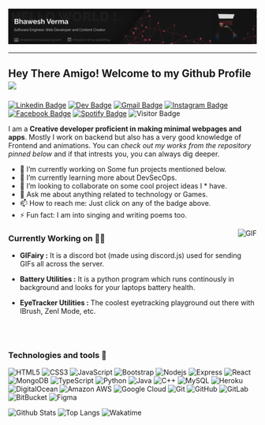![image](./img.svg)

___
## **Hey There Amigo! Welcome to my Github Profile <img src="https://media.giphy.com/media/hvRJCLFzcasrR4ia7z/giphy.gif" width="25px">**

[![Linkedin Badge](https://img.shields.io/badge/-LinkedIn-072f5f?style=flat-square&logo=Linkedin&logoColor=white&link=https://www.linkedin.com/in/bhawesh-verma-196166154/)](https://www.linkedin.com/in/bhawesh-verma-196166154/)
[![Dev Badge](https://img.shields.io/badge/-Dev.to-black?style=flat-square&logo=Dev.to&logoColor=white&link=https://dev.to/bhaweshverma50)](https://dev.to/bhaweshverma50)
[![Gmail Badge](https://img.shields.io/badge/-Gmail-c14438?style=flat-square&logo=Gmail&logoColor=white&link=mailto:bhaweshverma50@gmail.com)](mailto:bhaweshverma50@gmail.com)
[![Instagram Badge](https://img.shields.io/badge/-Instagram-FC3474?style=flat-square&logo=instagram&logoColor=white&link=https://www.instagram.com/bhawesh_verma/)](https://www.instagram.com/bhawesh_verma/)
[![Facebook Badge](https://img.shields.io/badge/-Facebook-1081C2?style=flat-square&logo=facebook&logoColor=white&link=https://www.facebook.com/bhaweshverma5079/)](https://www.facebook.com/bhaweshverma5079/)
[![Spotify Badge](https://img.shields.io/badge/-Spotify-1ED760?style=flat-square&logo=spotify&logoColor=white&link=https://open.spotify.com/playlist/1B7hlUle8IzaqgcFtkphXw?si=i9mbqZ75Rcy_E9RcKwQJoQ)](https://open.spotify.com/playlist/1B7hlUle8IzaqgcFtkphXw?si=i9mbqZ75Rcy_E9RcKwQJoQ)
![Visitor Badge](https://visitor-badge.laobi.icu/badge?page_id=bhaweshverma50.bhaweshverma50)


I am a **Creative developer proficient in making minimal webpages and apps**. Mostly I work on backend but also has a very good knowledge of Frontend and animations.
You can *check out my works from the repository pinned below* and if that intrests you, you can always dig deeper.
<br>

* 🔭 I’m currently working on Some fun projects mentioned below.
* 🌱 I’m currently learning more about DevSecOps.
* 👯 I’m looking to collaborate on some cool project ideas I * have.
* 💬 Ask me about anything related to technology or Games.
* 📫 How to reach me: Just click on any of the badge above.
* ⚡ Fun fact: I am into singing and writing poems too.

<img align="right" alt="GIF" src="https://media0.giphy.com/media/nGMnDqebzDcfm/giphy.webp?cid=ecf05e47f7nerc98nixs2lh72hhmpqnj3bvdwjtj4onxrpbx&rid=giphy.webp" />

### **Currently Working on 👩‍💻**

* **GIFairy :** It is a discord bot (made using discord.js) used for sending GIFs all across the server.


* **Battery Utilities :** It is a python program which runs continously in background and looks for your laptops battery health.

* **EyeTracker Utilities :** The coolest eyetracking playground out there with IBrush, ZenI Mode, etc.
<br>
<br>

### **Technologies and tools 🚀**

![HTML5](https://img.shields.io/badge/-HTML5-black?style=flat-square&logo=html5&logoColor=white)
![CSS3](https://img.shields.io/badge/-CSS3-black?style=flat-square&logo=css3)
![JavaScript](https://img.shields.io/badge/-JavaScript-black?style=flat-square&logo=javascript)
![Bootstrap](https://img.shields.io/badge/-Bootstrap-black?style=flat-square&logo=bootstrap)
![Nodejs](https://img.shields.io/badge/-Nodejs-black?style=flat-square&logo=Node.js)
![Express](https://img.shields.io/badge/-Express.js-black?style=flat-square&logo=Express)
![React](https://img.shields.io/badge/-React-black?style=flat-square&logo=react)
![MongoDB](https://img.shields.io/badge/-MongoDB-black?style=flat-square&logo=mongodb)
![TypeScript](https://img.shields.io/badge/-TypeScript-black?style=flat-square&logo=typescript)
![Python](https://img.shields.io/badge/-Python-black?style=flat-square&logo=Python)
![Java](https://img.shields.io/badge/-java-black?style=flat-square&logo=java)
![C++](https://img.shields.io/badge/-C++-black?style=flat-square&logo=c)
![MySQL](https://img.shields.io/badge/-MySQL-black?style=flat-square&logo=mysql)
![Heroku](https://img.shields.io/badge/-Heroku-black?style=flat-square&logo=heroku)
![DigitalOcean](https://img.shields.io/badge/-Digital%20Ocean-black?style=flat-square&logo=digitalocean)
![Amazon AWS](https://img.shields.io/badge/Amazon%20AWS-black?style=flat-square&logo=amazon-aws)
![Google Cloud](https://img.shields.io/badge/Google%20Cloud-black?style=flat-square&logo=google-cloud)
![Git](https://img.shields.io/badge/-Git-black?style=flat-square&logo=git)
![GitHub](https://img.shields.io/badge/-GitHub-black?style=flat-square&logo=github)
![GitLab](https://img.shields.io/badge/-GitLab-black?style=flat-square&logo=gitlab)
![BitBucket](https://img.shields.io/badge/-BitBucket-black?style=flat-square&logo=bitbucket)
![Figma](https://img.shields.io/badge/-Figma-black?style=flat-square&logo=figma)

![Github Stats](https://github-readme-stats.vercel.app/api?username=bhaweshverma50&count_private=true&show_icons=true&include_all_commits=true)
![Top Langs](https://github-readme-stats.vercel.app/api/top-langs/?username=bhaweshverma50&hide=TeX&layout=compact)
![Wakatime](https://github-readme-stats.vercel.app/api/wakatime?username=bhaweshverma50)


